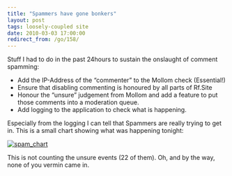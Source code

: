 ```yaml
---
title: "Spammers have gone bonkers"
layout: post
tags: loosely-coupled site
date: 2010-03-03 17:00:00
redirect_from: /go/158/
---
```


Stuff I had to do in the past 24hours to sustain the onslaught of comment spamming:

*   Add the IP-Address of the “commenter” to the Mollom check (Essential!)  <li>Ensure that disabling commenting is honoured by all parts of Rf.Site  <li>Honour the “unsure” judgement from Mollom and add a feature to put those comments into a moderation queue.  <li>Add logging to the application to check what is happening. 

Especially from the logging I can tell that Spammers are really trying to get in. This is a small chart showing what was happening tonight:

[![spam_chart](http://realfiction.net/files/spam_chart_thumb.png "spam_chart")](http://realfiction.net/files/spam_chart_2.png)

This is not counting the unsure events (22 of them). Oh, and by the way, none of you vermin came in.